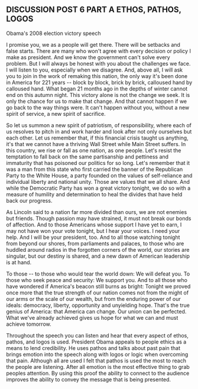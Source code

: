 ## DISCUSSION POST 6 PART A ETHOS, PATHOS, LOGOS

Obama's 2008 election victory speech

I promise you, we as a people will get there. There will be setbacks and false starts. There are many who won't agree with every decision or policy I make as president. And we know the government can't solve every problem. But I will always be honest with you about the challenges we face. I will listen to you, especially when we disagree. And, above all, I will ask you to join in the work of remaking this nation, the only way it's been done in America for 221 years -- block by block, brick by brick, calloused hand by calloused hand. What began 21 months ago in the depths of winter cannot end on this autumn night. This victory alone is not the change we seek. It is only the chance for us to make that change. And that cannot happen if we go back to the way things were. It can't happen without you, without a new spirit of service, a new spirit of sacrifice.

So let us summon a new spirit of patriotism, of responsibility, where each of us resolves to pitch in and work harder and look after not only ourselves but each other. Let us remember that, if this financial crisis taught us anything, it's that we cannot have a thriving Wall Street while Main Street suffers. In this country, we rise or fall as one nation, as one people. Let's resist the temptation to fall back on the same partisanship and pettiness and immaturity that has poisoned our politics for so long. Let's remember that it was a man from this state who first carried the banner of the Republican Party to the White House, a party founded on the values of self-reliance and individual liberty and national unity. Those are values that we all share. And while the Democratic Party has won a great victory tonight, we do so with a measure of humility and determination to heal the divides that have held back our progress.

As Lincoln said to a nation far more divided than ours, we are not enemies but friends. Though passion may have strained, it must not break our bonds of affection. And to those Americans whose support I have yet to earn, I may not have won your vote tonight, but I hear your voices. I need your help. And I will be your president, too. And to all those watching tonight from beyond our shores, from parliaments and palaces, to those who are huddled around radios in the forgotten corners of the world, our stories are singular, but our destiny is shared, and a new dawn of American leadership is at hand.

To those -- to those who would tear the world down: We will defeat you. To those who seek peace and security: We support you. And to all those who have wondered if America's beacon still burns as bright: Tonight we proved once more that the true strength of our nation comes not from the might of our arms or the scale of our wealth, but from the enduring power of our ideals: democracy, liberty, opportunity and unyielding hope. That's the true genius of America: that America can change. Our union can be perfected. What we've already achieved gives us hope for what we can and must achieve tomorrow.

Throughout the speech you can listen and hear that every aspect of ethos, pathos, and logos is used. President Obama appeals to people ethics as a means to lend credibility. He uses pathos and talks about past pain that brings emotion into the speech along with logos or logic when overcoming that pain. Although all are used I felt that pathos is used the most to reach the people are listening. After all emotion is the most effective thing to grab peoples attention. By using this proof the ability to connect to the audience improves the ability to convey the message that is being presented.
